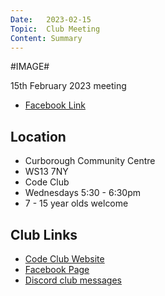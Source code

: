 ```yaml
---
Date:   2023-02-15
Topic:  Club Meeting
Content: Summary
---
```

#IMAGE#

15th February 2023 meeting

* [Facebook Link](https://www.facebook.com/720665616418529/posts/703555554796202)

## Location

* Curborough Community Centre
* WS13 7NY
* Code Club
* Wednesdays 5:30 - 6:30pm
* 7 - 15 year olds welcome

## Club Links

* [Code Club Website](https://lichfield-code-club.github.io/)
* [Facebook Page](https://www.facebook.com/LichfieldCoders)
* [Discord club messages](https://discord.gg/szz6xGK)
